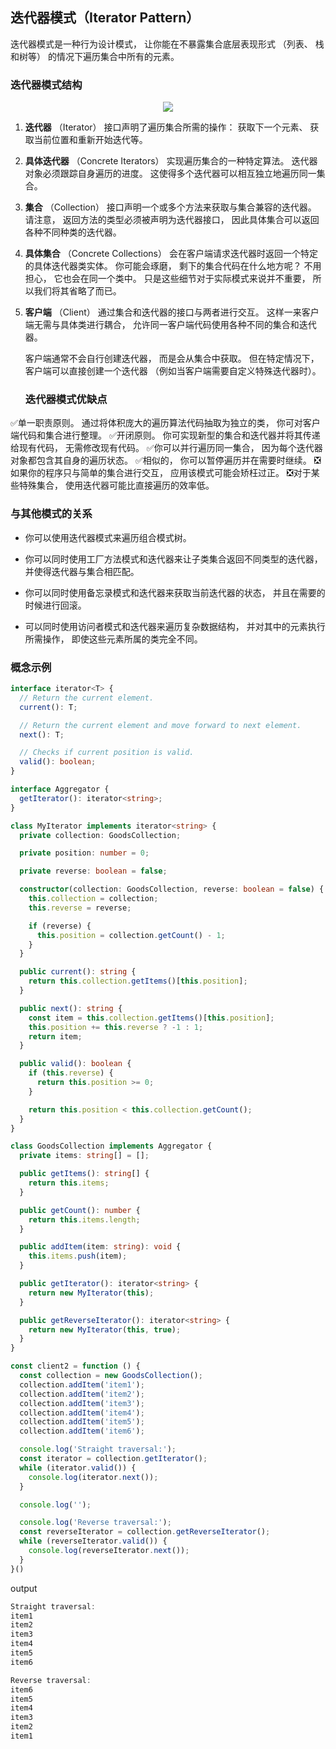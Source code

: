 ## 迭代器模式（Iterator Pattern）

迭代器模式是一种行为设计模式， 让你能在不暴露集合底层表现形式 （列表、 栈和树等） 的情况下遍历集合中所有的元素。

### 迭代器模式结构

<center><img src="https://refactoringguru.cn/images/patterns/diagrams/iterator/structure-indexed.png"/></center>

1. **迭代器** （Iterator） 接口声明了遍历集合所需的操作： 获取下一个元素、 获取当前位置和重新开始迭代等。

2. **具体迭代器** （Concrete Iterators） 实现遍历集合的一种特定算法。 迭代器对象必须跟踪自身遍历的进度。 这使得多个迭代器可以相互独立地遍历同一集合。

3. **集合** （Collection） 接口声明一个或多个方法来获取与集合兼容的迭代器。 请注意， 返回方法的类型必须被声明为迭代器接口， 因此具体集合可以返回各种不同种类的迭代器。

4. **具体集合** （Concrete Collections） 会在客户端请求迭代器时返回一个特定的具体迭代器类实体。 你可能会琢磨， 剩下的集合代码在什么地方呢？ 不用担心， 它也会在同一个类中。 只是这些细节对于实际模式来说并不重要， 所以我们将其省略了而已。

5. **客户端** （Client） 通过集合和迭代器的接口与两者进行交互。 这样一来客户端无需与具体类进行耦合， 允许同一客户端代码使用各种不同的集合和迭代器。
   
    客户端通常不会自行创建迭代器， 而是会从集合中获取。 但在特定情况下， 客户端可以直接创建一个迭代器 （例如当客户端需要自定义特殊迭代器时）。
   
   ### 迭代器模式优缺点

✅单一职责原则。 通过将体积庞大的遍历算法代码抽取为独立的类， 你可对客户端代码和集合进行整理。
✅开闭原则。 你可实现新型的集合和迭代器并将其传递给现有代码， 无需修改现有代码。
✅你可以并行遍历同一集合， 因为每个迭代器对象都包含其自身的遍历状态。
✅相似的， 你可以暂停遍历并在需要时继续。
❎如果你的程序只与简单的集合进行交互， 应用该模式可能会矫枉过正。
❎对于某些特殊集合， 使用迭代器可能比直接遍历的效率低。

### 与其他模式的关系

- 你可以使用迭代器模式来遍历组合模式树。

- 你可以同时使用工厂方法模式和迭代器来让子类集合返回不同类型的迭代器， 并使得迭代器与集合相匹配。

- 你可以同时使用备忘录模式和迭代器来获取当前迭代器的状态， 并且在需要的时候进行回滚。

- 可以同时使用访问者模式和迭代器来遍历复杂数据结构， 并对其中的元素执行所需操作， 即使这些元素所属的类完全不同。

### 概念示例

```ts
interface iterator<T> {
  // Return the current element.
  current(): T;

  // Return the current element and move forward to next element.
  next(): T;

  // Checks if current position is valid.
  valid(): boolean;
}

interface Aggregator {
  getIterator(): iterator<string>;
}

class MyIterator implements iterator<string> {
  private collection: GoodsCollection;

  private position: number = 0;

  private reverse: boolean = false;

  constructor(collection: GoodsCollection, reverse: boolean = false) {
    this.collection = collection;
    this.reverse = reverse;

    if (reverse) {
      this.position = collection.getCount() - 1;
    }
  }

  public current(): string {
    return this.collection.getItems()[this.position];
  }

  public next(): string {
    const item = this.collection.getItems()[this.position];
    this.position += this.reverse ? -1 : 1;
    return item;
  }

  public valid(): boolean {
    if (this.reverse) {
      return this.position >= 0;
    }

    return this.position < this.collection.getCount();
  }
}

class GoodsCollection implements Aggregator {
  private items: string[] = [];

  public getItems(): string[] {
    return this.items;
  }

  public getCount(): number {
    return this.items.length;
  }

  public addItem(item: string): void {
    this.items.push(item);
  }

  public getIterator(): iterator<string> {
    return new MyIterator(this);
  }

  public getReverseIterator(): iterator<string> {
    return new MyIterator(this, true);
  }
}

const client2 = function () {
  const collection = new GoodsCollection();
  collection.addItem('item1');
  collection.addItem('item2');
  collection.addItem('item3');
  collection.addItem('item4');
  collection.addItem('item5');
  collection.addItem('item6');

  console.log('Straight traversal:');
  const iterator = collection.getIterator();
  while (iterator.valid()) {
    console.log(iterator.next());
  }

  console.log('');

  console.log('Reverse traversal:');
  const reverseIterator = collection.getReverseIterator();
  while (reverseIterator.valid()) {
    console.log(reverseIterator.next());
  }
}()
```

output

```ts
Straight traversal:
item1
item2
item3
item4
item5
item6

Reverse traversal:
item6
item5
item4
item3
item2
item1
```
